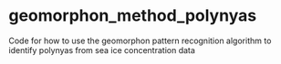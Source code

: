 # geomorphon_method_polynyas
Code for how to use the geomorphon pattern recognition algorithm to identify polynyas from sea ice concentration data
